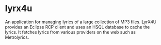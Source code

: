 lyrx4u
======

An application for managing lyrics of a large collection of MP3 files. LyrX4U provides an Eclipse RCP client and uses an HSQL database to cache the lyrics. It fetches lyrics from various providers on the web such as Metrolyrics. 
